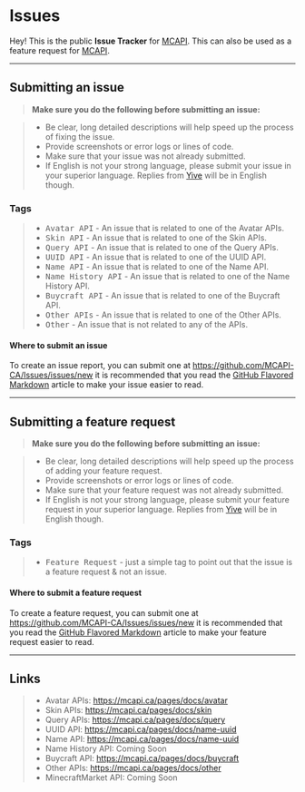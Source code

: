 Issues
===================


Hey! This is the public **Issue Tracker** for [MCAPI](https://mcapi.ca/). This can also be used as a feature request for [MCAPI](https://mcapi.ca/).

----------


Submitting an issue
-------------

> **Make sure you do the following before submitting an issue:**

> - Be clear, long detailed descriptions will help speed up the process of fixing the issue.
> - Provide screenshots or error logs or lines of code.
> - Make sure that your issue was not already submitted.
> - If English is not your strong language, please submit your issue in your superior language. Replies from [Yive](https://github.com/Yive) will be in English though.

### Tags

> - <kbd>Avatar API</kbd> - An issue that is related to one of the Avatar APIs.
> - <kbd>Skin API</kbd> - An issue that is related to one of the Skin APIs.
> - <kbd>Query API</kbd> - An issue that is related to one of the Query APIs.
> - <kbd>UUID API</kbd> - An issue that is related to one of the UUID API.
> - <kbd>Name API</kbd> - An issue that is related to one of the Name API.
> - <kbd>Name History API</kbd> - An issue that is related to one of the Name History API.
> - <kbd>Buycraft API</kbd> - An issue that is related to one of the Buycraft API.
> - <kbd>Other APIs</kbd> - An issue that is related to one of the Other APIs.
> - <kbd>Other</kbd> - An issue that is not related to any of the APIs.

#### Where to submit an issue

To create an issue report, you can submit one at https://github.com/MCAPI-CA/Issues/issues/new it is recommended that you read the [GitHub Flavored Markdown](https://help.github.com/articles/github-flavored-markdown/) article to make your issue easier to read.

----------


Submitting a feature request
-------------------

> **Make sure you do the following before submitting an issue:**

> - Be clear, long detailed descriptions will help speed up the process of adding your feature request.
> - Provide screenshots or error logs or lines of code.
> - Make sure that your feature request was not already submitted.
> - If English is not your strong language, please submit your feature request in your superior language. Replies from [Yive](https://github.com/Yive) will be in English though.

### Tags

> - <kbd>Feature Request</kbd> - just a simple tag to point out that the issue is a feature request & not an issue.


#### Where to submit a feature request

To create a feature request, you can submit one at https://github.com/MCAPI-CA/Issues/issues/new it is recommended that you read the [GitHub Flavored Markdown](https://help.github.com/articles/github-flavored-markdown/) article to make your feature request easier to read.

----------


Links
-------------

>  - Avatar APIs: https://mcapi.ca/pages/docs/avatar
>  - Skin APIs: https://mcapi.ca/pages/docs/skin
>  - Query APIs: https://mcapi.ca/pages/docs/query
>  - UUID API: https://mcapi.ca/pages/docs/name-uuid
>  - Name API: https://mcapi.ca/pages/docs/name-uuid
>  - Name History API: Coming Soon
>  - Buycraft API: https://mcapi.ca/pages/docs/buycraft
>  - Other APIs: https://mcapi.ca/pages/docs/other
>  - MinecraftMarket API: Coming Soon
